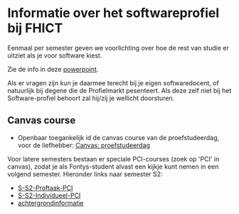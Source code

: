 # Informatie over het softwareprofiel bij FHICT

Eenmaal per semester geven we voorlichting over hoe de rest van studie er uitziet als je voor software kiest.

Zie de info in deze
[powerpoint](Profielmarkt.Software.profiel.pptx).

Als er vragen zijn kun je daarmee terecht bij je eigen softwaredocent, of natuurlijk bij degene die de Profielmarkt pesenteert. Als deze zelf niet bij het Software-profiel behoort zal hij/zij je wellicht doorsturen.

## Canvas course

+ Openbaar toegankelijk id de canvas course van de proefstudeerdag, voor de liefhebber:
[Canvas: proefstudeerdag](https://fhict.instructure.com/courses/7523)

Voor latere semesters bestaan er speciale PCI-courses (zoek op 'PCI' in canvas), zodat je als Fontys-student alvast een kijkje kunt nemen in een volgend semester. Hieronder links naar semester S2:
+ [S-S2-Proftaak-PCI](https://fhict.instructure.com/courses/8652)
+ [S-S2-Individueel-PCI](https://fhict.instructure.com/courses/8649)
+ [achtergrondinformatie](http://i874317.hera.fhict.nl/doku.php)

